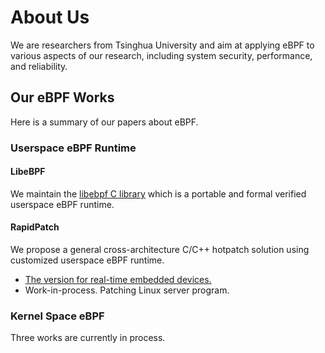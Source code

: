 # About Us
We are researchers from Tsinghua University and aim at applying 
eBPF to various aspects of our research, including system security, 
performance, and reliability.

## Our eBPF Works
Here is a summary of our papers about eBPF. 

### Userspace eBPF Runtime

#### LibeBPF
We maintain the [libebpf C library](https://github.com/eBPF-Research/libebpf) which 
is a portable and formal verified userspace eBPF runtime.  

#### RapidPatch  
We propose a general cross-architecture C/C++ hotpatch solution using customized userspace eBPF runtime.  
- [The version for real-time embedded devices.](https://github.com/IoTAccessControl/RapidPatch)
- Work-in-process. Patching Linux server program.  

### Kernel Space eBPF  
Three works are currently in process.